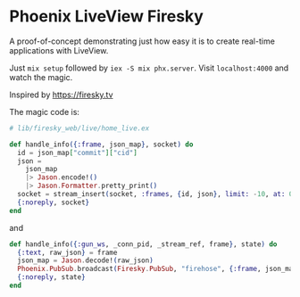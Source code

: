 # Phoenix LiveView Firesky

A proof-of-concept demonstrating just how easy it is to create real-time applications with LiveView.

Just `mix setup` followed by `iex -S mix phx.server`. Visit `localhost:4000` and watch the magic.

Inspired by https://firesky.tv

The magic code is:


```elixir
# lib/firesky_web/live/home_live.ex

def handle_info({:frame, json_map}, socket) do
  id = json_map["commit"]["cid"]
  json =
    json_map
    |> Jason.encode!()
    |> Jason.Formatter.pretty_print()
  socket = stream_insert(socket, :frames, {id, json}, limit: -10, at: 0)
  {:noreply, socket}
end
```

and

```elixir
def handle_info({:gun_ws, _conn_pid, _stream_ref, frame}, state) do
  {:text, raw_json} = frame
  json_map = Jason.decode!(raw_json)
  Phoenix.PubSub.broadcast(Firesky.PubSub, "firehose", {:frame, json_map})
  {:noreply, state}
end
```
